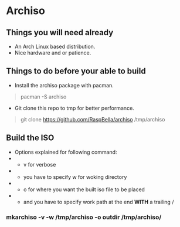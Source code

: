 # Archiso

## Things you will need already
- An Arch Linux based distribution.
- Nice hardware and or patience.

## Things to do before your able to build
- Install the archiso package with pacman.
> pacman -S archiso
- Git clone this repo to tmp for better performance.
> git clone https://github.com/RaspBella/archiso /tmp/archiso

## Build the ISO
- Options explained for following command:
- - v for verbose
- - you have to specify w for woking directory
- - o for where you want the built iso file to be placed
- - and you have to specify work path at the end **WITH** a trailing /
### mkarchiso -v -w /tmp/archiso -o outdir /tmp/archiso/
